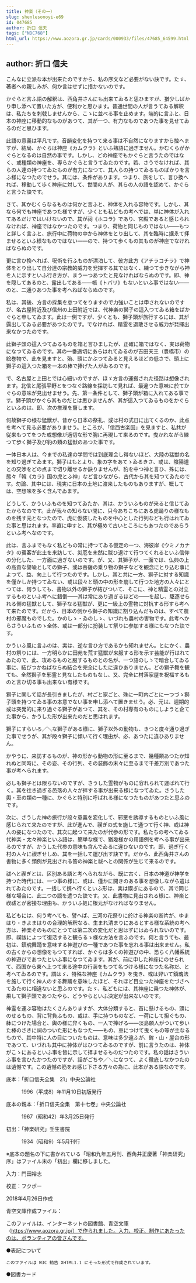 ```yaml
---
title: 神楽（その一）
slug: shenlesonoyi-e69
id: 047685
author: 折口 信夫
tags: ["NDC768"]
html_url: https://www.aozora.gr.jp/cards/000933/files/47685_64599.html
---
```


## author: 折口 信夫

こんなに立派な本が出来たのですから、私の序文など必要がない訣です。たゞ、著者への親しみが、何か言はせずに措かないのです。

かぐらと言ふ語の解釈は、西角井さんにも出来てゐると思ひますが、猶少しばかり申し添へて置いた方が、便利かと思ひます。普通世間の人が言うてゐる解釈は、私たちを刺戟しませんから、こゝに並べる事を止めます。端的に言ふと、日本の神座に移動的なものがあつて、其が一つ、有力なものであつた事を見せてゐるのだと思ひます。

此語の意義は平凡です。音韻変化を持つて来る事は不自然になりますから控へますが、結局、かぐらは神座《カムクラ》といふ熟語に過ぎません。かむくらがかぐらとなるのは自然の事です。しかし、どの神座でもかぐらと言うたのではなく、或種類の神座を、専らかぐらと言うてゐたのです。若、さうでなければ、其らの人達の持つてゐたものが有力になつて、其人らの持つてゐるものばかりを言ふ様になつたのでせう。其には、条件があります。つまり、旅をして、言ひ換へれば、移動して歩く神座に対して、世間の人が、其らの人の語を認めて、かぐらと言うた訣です。

さて、其かむくらなるものは何かと言ふと、神体を入れる容物です。しかし、其なら何でも神座であつた様ですが、少くとも私どもの考へでは、単に神体が入れてあるだけではいけないので、其が祠《ホコラ》であり、宮殿であると感じられなければ、神座ではなかつたのです。つまり、荷物と同じものではない――もつと詳しく言ふと、旅行中に荷物の中から神体をとり出して、其を臨時に据ゑて拝ませるといふ様なものではない――ので、持つて歩くもの其ものが神座でなければならぬのです。

更に言ひ換へれば、呪術を行ふものが漂泊して、彼方此方《アチラコチラ》で神体をとり出して自分達の宗教的威力を発揮する其ではなく、練つて歩きながら神を人に示すといふ行き方が、まう一つあつたと見なければならぬのです。即、神を隠してあるのと、露出してある――帳《トバリ》もないといふ事ではない――のと、二通りあつた事を考へねばならぬのです。

私は、其後、方言の採集を怠つてをりますので力強いことは申されないのですが、名古屋附近及び信州の上田附近では、代神楽の獅子の這入つてゐる箱をばかぐらと申してゐます。此は一例ですが、少くとも、獅子頭が旅行するには、其が露出してゐる必要があつたのです。でなければ、精霊を退散させる威力が発揮出来なかつたのです。

此獅子頭の這入つてゐるものを箱と言ひましたが、正確に箱ではなく、実は荷物になつてゐるのです。其の一番適切にあらはれてゐるのが吉田天王（豊橋市）の絵巻物で、此を見ますと、殆、頭にかぶつてゐると見えるほどの低さで、頭上に獅子の這入つた箱を一本の棒で捧げた人がゐるのです。

で、名古屋と上田とでは心細いのですが、ほゞ方言の運搬された径路は想像されます。北信と尾張平野とをつなぐ路線を採訪して見れば、最違つた意味に於てかぐらの意味が見出せませう。先、第一条件として、獅子頭が箱に入れてある事です。獅子頭がかぐら其ものだとは思ひませんが、其が這入つてゐるものをかぐらといふのは、即、次の推理を齎します。

何故獅子の様な猛獣が、昔から日本の祭礼、或は村の式日に出てくるのか、此点を考へて見る必要がありませう。ところが、「信西古楽図」を見ますと、私共が従来もつてをつた或想像が適切な形で胸に再現して来るのです。曳かれながら練つて歩く獅子及び豹の類の猛獣のあつた事です。

一体日本人は、今までの私達の学問では到底理会し得ないほど、大陸の猛獣の名を知り過ぎてゐます。獅子はもとより、象の字をあてゝゐるきさ、或は、陰陽道との交渉をどの点まで切り離せるか訣りませんが、豹を中つ神と言ひ、殊には、態々「韓《カラ》国の虎とふ神」など言ひながら、古代から其を知つてゐたのです。勿論、其中には、現実に日本の土地に渡来したものもありますが、概しては、空想味を多く含んでゐます。

どうして、かういふものを知つてゐたか、其は、かういふものが来ると信じてゐたからなのです。此が我々の知らない間に、只今あちこちにある虎踊りの様なものを残す元となつたので、虎に仮装したものを中心とした行列なども行はれてゐた事と思はれます。率直に申すと、其が極めて古いところにもあつたのであらうといふ考へなのです。

此は、言ふまでもなく私どもの常に持つてゐる仮定の一つ、海彼岸《ウミノカナタ》の賓客が此土を来訪して、災厄を未然に祓ひ退けて行つてくれるといふ信仰の分化した、一方面に過ぎないのです。が、又、其獅子が、一面では、仏典の上の高貴な譬喩としての獅子、或は菩薩の乗り物の獅子などを観念にとり込む事によつて、益、向上して行つたのです。しかし、其と共に一方、獅子に対する知識を僅かしか持つてゐない、或は段々と頭の中の形を崩して行つた地方の人々にとつては、何うしても、書物以外の獅子が結びついて、そこに、神と精霊との対立するものといふ考へに錯倒――其は常にあり過ぎるほどの――を起し、駆逐せられる側の猛獣として、獅子なる猛獣が、更に一級上の霊物に対抗する形すら考へて来たのです。だから、日本の側から獅子の知識に割り込んだものは、すべて農村の邪魔ものでした。かのしゝ・ゐのしゝ、いづれも農村の害物です。此考へからさういふものゝ全体、或は一部分に扮装して祭りに参加する様にもなつた訣です。

かういふ風に言ふのは、実は、逆な言ひ方であるかも知れません。とにかく、農村の祭りには、一方明らかに田苑を荒す猛獣が来服する形を示す芸能が行はれてゐたので、此、攻めるものと服するものとの名が、一つ語のしゝで暗合してゐる事に、結びつかねばならぬ結合を完全にしたに違ひありません。どの獅子舞を観ても、全然獅子を邪霊と見なしたものもなし、又、完全に村落家屋を祝福するものと言ひ切る事も出来ない有様です。

獅子に関して話が長引きましたが、村ごと家ごと、殊に一町内ごとに一つづゝ獅子頭を持つてゐる事の本意でない事を申し添へて置きませう。必、元は、週期的或は突発的に来り過ぐる獅子があつて、其を、その村専有のものにしようと企てた事から、かうした形が出来たのだと思はれます。

獅子にすらいろ／＼な獅子がある様に、獅子以外の動物も、きつと度々通り過ぎた事でせうが、其が段々獅子に傾いて行く理由が、必、あつたに違ひありません。

かやうに、来訪するものが、神の形から動物の形に至るまで、幾種類あつたか知れぬと同時に、その姿、その行列、その装飾の末々に至るまで千差万別であつた事が考へられます。

必しも獅子とは限らないのですが、さうした霊物がものに容れられて運ばれて行く。其を往き過ぎる邑落の人々が拝する事が出来る様になつてゐた。さうした輿・車の類の一種に、かぐらと特別に呼ばれる様になつたものがあつたと思ふのです。

次に、さうした神の旅行が段々意義を変化して、邪悪を誘導するものといふ風に感じられて来たのですが、此が進んで、禊ぎの式を施して通つて行く神、或は神人の姿になつたので、其次に起つて来たのが代参の形です。私たちの考へてゐる代神楽・太々神楽といふ語は、簡単な様で、猶幾様かの用語例を考へる事が出来るのですが、かうした代参の意味も含んでゐるに違ひないのです。即、過ぎ行く村の人々に禊ぎせしめ、其を一括して運び出す訣です。だから、此西角井さんの書物に多く類例が見出される筈の神楽と祓へとの関係が生じて来るのです。

祓へと禊ぎとは、区別ある語と考へられながら、既に古く、日本の神道が神学を持つた時代には、一つ事の様に、或は、僅かに開きのある事を想像しながら遣はれてゐたのです。一括して携へ行くといふ形は、実は禊ぎにあるので、其で同じ様な場合に、此二つの語を遣つた訣です。又、此書物に見出される様に、神楽と禊祓とが密接な理由も、かういふ処に根元がなければなりません。

私どもには、何う考へても、譬へば、三河の花祭りに於ける神楽の断片が、ゆまはり・きよまはりの合理的解釈なる、生まれ清まりにあるとする様な系統の考へ方は、神楽そのものにとつては第二次の変化だと思はずにはゐられないのです。即、禊祓によつて復活すると観らるゝ様な方法を言ふのです。何と言うても、最初は、鎮魂舞踊を意味する神遊びの一種であつた事を忘れる事は出来ません。私の古くからの想像をもつてすれば、かぐらは多くの神遊びの中、恐らく八幡系統の神遊びであつたといふ事になつてゐます。其が、前に申した神座にのせられて、西国から東へ上つて来る途中の行装をもつて名づける様になつた名称だ、と考へてゐるのです。謂はゞ、特殊な神座《カムクラ》を曳き、或は舁いて鎮魂法を施して行く神人のする舞踊を意味したほど、それほど目立つた神座をたづさへてゐたのに相違ないと思ふのです。たゞ、私どもには、其神座に乗つた神体が、果して獅子頭であつたやら、どうやらといふ決定が出来ないのです。

神霊を運ぶ容物はたくさんありますが、大体分類すると、首に懸けるもの、頭にのせるもの、背に背負ふもの、或は、手に持つものなど、一荷にして担ぐもの、躰につけた場合と、輿の様に舁くもの、一人で捧げる――淡島願人がついて歩いた棒のさきに祠のついた形にもなつた――もの、車につけて曳くもの等が主なるもので、其中特に人の目についたものは、意味は多少違ふが、鉾・山・屋台の形であつて、いづれも其中に神体がはひつてゐるのですが、前に言うたのは、神体がこゝにあるといふ事を皆に示して拝ませるものだつたのです。私の話はさういふ事を言ひたかつたのですが、話がごちや／＼になつて、よく徹底しなかつたのは遺憾です。この遺憾の筋をお感じ下さる方々の為に、此本がある訣なのです。













底本：「折口信夫全集　21」中央公論社

　　　1996（平成8）年11月10日初版発行

底本の親本：「折口信夫全集　第十七卷」中央公論社

　　　1967（昭和42）年3月25日発行

初出：「神楽研究」壬生書院

　　　1934（昭和9）年5月刊行

※底本の題名の下に書かれている「昭和九年五月刊、西角井正慶著「神楽研究」序」はファイル末の「初出」欄に移しました。

入力：門田裕志

校正：フクポー

2018年4月26日作成

青空文庫作成ファイル：

このファイルは、インターネットの図書館、青空文庫（https://www.aozora.gr.jp/）で作られました。入力、校正、制作にあたったのは、ボランティアの皆さんです。











●表記について


	このファイルは W3C 勧告 XHTML1.1 にそった形式で作成されています。







●図書カード
